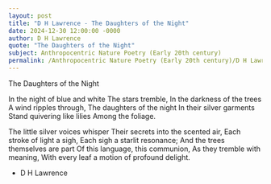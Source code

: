 ```yaml
---
layout: post
title: "D H Lawrence - The Daughters of the Night"
date: 2024-12-30 12:00:00 -0000
author: D H Lawrence
quote: "The Daughters of the Night"
subject: Anthropocentric Nature Poetry (Early 20th century)
permalink: /Anthropocentric Nature Poetry (Early 20th century)/D H Lawrence/D H Lawrence - The Daughters of the Night
---
```


The Daughters of the Night

In the night of blue and white
The stars tremble,
In the darkness of the trees
A wind ripples through,
The daughters of the night
In their silver garments
Stand quivering like lilies
Among the foliage.

The little silver voices whisper
Their secrets into the scented air,
Each stroke of light a sigh,
Each sigh a starlit resonance;
And the trees themselves are part
Of this language, this communion,
As they tremble with meaning,
With every leaf a motion of profound delight.

- D H Lawrence
